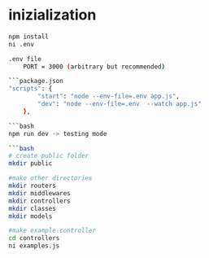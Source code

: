 # inizialization
```bash
npm install
ni .env

.env file
    PORT = 3000 (arbitrary but recommended)

```package.json
"scripts": {
        "start": "node --env-file=.env app.js",
        "dev": "node --env-file=.env  --watch app.js"
    },

```bash
npm run dev -> testing mode

```bash
# create public folder
mkdir public

#make other directories
mkdir routers
mkdir middlewares
mkdir controllers
mkdir classes
mkdir models

#make example controller
cd controllers
ni examples.js